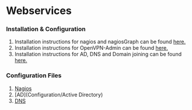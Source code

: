 # Webservices

### Installation & Configuration

1. Installation instructions for nagios and nagiosGraph can be found [here.](InstallNagios.md)<br>
2. Installation instructions for OpenVPN-Admin can be found [here.](OpenVPN-Admin.md)<br>
3. Installation instructions for AD, DNS and Domain joining can be found [here.](windows.md)<br>

### Configuration Files
1. [Nagios](Configuration/Nagios)<br>
2. [AD](Configuration/Active Directory)<br>
3. [DNS](Configuration/DNS)<br>

